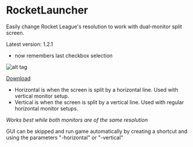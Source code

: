 # RocketLauncher
Easily change Rocket League's resolution to work with dual-monitor split screen.

Latest version: 1.2.1
- now remembers last checkbox selection

![alt tag](http://i.imgur.com/zQN9bhy.png) 

[Download](https://drive.google.com/file/d/0BzKq8PEZkdhSOGFGcTZ0SWlmSTA/view?usp=sharing)

 - Horizontal is when the screen is split by a horizontal line. Used with vertical monitor setup.
 - Vertical is when the screen is split by a vertical line. Used with regular horizontal monitor setups.

*Works best while both monitors are of the same resolution*

GUI can be skipped and run game automatically by creating a shortcut and using the parameters "-horizontal" or "-vertical"